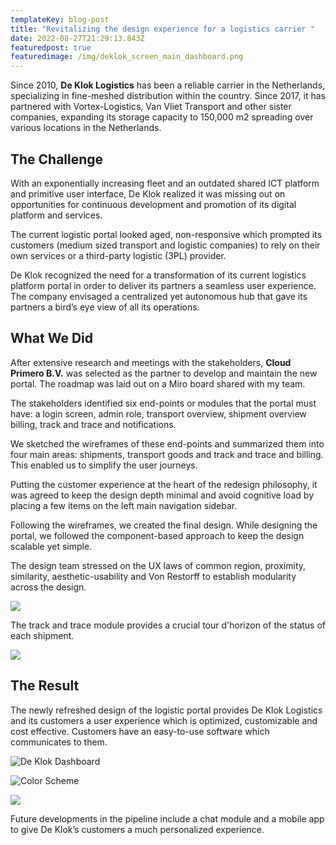 ```yaml
---
templateKey: blog-post
title: "Revitalizing the design experience for a logistics carrier "
date: 2022-08-27T21:29:13.843Z
featuredpost: true
featuredimage: /img/deklok_screen_main_dashboard.png
---
```

Since 2010, **De Klok Logistics** has been a reliable carrier in the Netherlands, specializing in fine-meshed distribution within the country. Since 2017, it has partnered with Vortex-Logistics, Van Vliet Transport and other sister companies, expanding its storage capacity to 150,000 m2 spreading over various locations in the Netherlands.

## The Challenge

With an exponentially increasing fleet and an outdated shared ICT platform and primitive user interface, De Klok realized it was missing out on opportunities for continuous development and promotion of its digital platform and services.

The current logistic portal looked aged, non-responsive which prompted its customers (medium sized transport and logistic companies) to rely on their own services or a third-party logistic (3PL) provider.

De Klok recognized the need for a transformation of its current logistics platform portal in order to deliver its partners a seamless user experience. The company envisaged a centralized yet autonomous hub that gave its partners a bird’s eye view of all its operations.

## What We Did

After extensive research and meetings with the stakeholders, **Cloud Primero B.V.** was selected as the partner to develop and maintain the new portal. The roadmap was laid out on a Miro board shared with my team. 

The stakeholders identified six end-points or modules that the portal must have: a login screen, admin role, transport overview, shipment overview billing, track and trace and notifications.

We sketched the wireframes of these end-points and summarized them into four main areas: shipments, transport goods and track and trace and billing. This enabled us to simplify the user journeys.

Putting the customer experience at the heart of the redesign philosophy, it was agreed to keep the design depth minimal and avoid cognitive load by placing a few items on the left main navigation sidebar. 

Following the wireframes, we created the final design. While designing the portal, we followed the component-based approach to keep the design scalable yet simple.

The design team stressed on the UX laws of common region, proximity, similarity, aesthetic-usability and Von Restorff to establish modularity across the design.

![](/img/deklok_screen_tiles.png)

The track and trace module provides a crucial tour d'horizon of the status of each shipment.

![](/img/deklok_screen_laws.png)

## The Result

The newly refreshed design of the logistic portal provides De Klok Logistics and its customers a user experience which is optimized, customizable and cost effective. Customers have an easy-to-use software which communicates to them.

![De Klok Dashboard](/img/deklok_screen_main_dashboard.png "De Klok Dashboard")

![Color Scheme](/img/deklok_screen_colors.png "Color Scheme")

![](/img/deklok_screen_typography.png)

Future developments in the pipeline include a chat module and a mobile app to give De Klok’s customers a much personalized experience.